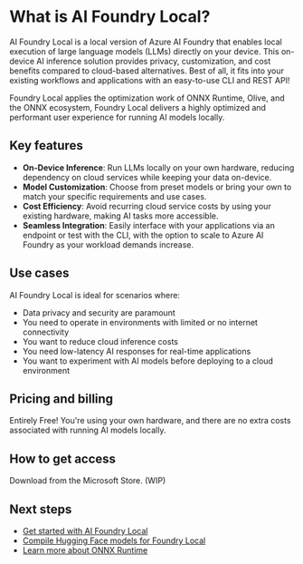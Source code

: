 # What is AI Foundry Local?

AI Foundry Local is a local version of Azure AI Foundry that enables local execution of large language models (LLMs) directly on your device. This on-device AI inference solution provides privacy, customization, and cost benefits compared to cloud-based alternatives. Best of all, it fits into your existing workflows and applications with an easy-to-use CLI and REST API!

Foundry Local applies the optimization work of ONNX Runtime, Olive, and the ONNX ecosystem, Foundry Local delivers a highly optimized and performant user experience for running AI models locally.

## Key features

- **On-Device Inference**: Run LLMs locally on your own hardware, reducing dependency on cloud services while keeping your data on-device.
- **Model Customization**: Choose from preset models or bring your own to match your specific requirements and use cases.
- **Cost Efficiency**: Avoid recurring cloud service costs by using your existing hardware, making AI tasks more accessible.
- **Seamless Integration**: Easily interface with your applications via an endpoint or test with the CLI, with the option to scale to Azure AI Foundry as your workload demands increase.

## Use cases

AI Foundry Local is ideal for scenarios where:

- Data privacy and security are paramount
- You need to operate in environments with limited or no internet connectivity
- You want to reduce cloud inference costs
- You need low-latency AI responses for real-time applications
- You want to experiment with AI models before deploying to a cloud environment

## Pricing and billing

Entirely Free! You're using your own hardware, and there are no extra costs associated with running AI models locally.

## How to get access

Download from the Microsoft Store. (WIP)

## Next steps

- [Get started with AI Foundry Local](./get-started.md)
- [Compile Hugging Face models for Foundry Local](./how-to/compile-models-for-foundry-local.md)
- [Learn more about ONNX Runtime](https://onnxruntime.ai/docs/)
